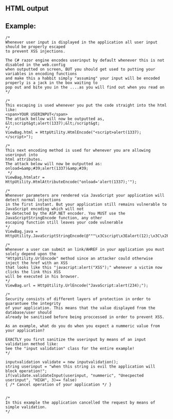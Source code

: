 HTML output
-------

## Example:


	/*
	Whenever user input is displayed in the application all user input should be properly escaped 
	to prevent XSS injections.

	The C# razor engine encodes userinput by default whenever this is not disabled in the web.config
	when outputted on screen, BUT you should get used to putting your variables in encoding functions
	and make this a habbit simply "assuming" your input will be encoded properly is a jack in the box waiting to
	pop out and bite you in the ....as you will find out when you read on
	*/

	/*
	This escaping is used whenever you put the code straight into the html like:
	<span>YOUR USERINPUT</span>
	The attack bellow will now be outputted as,
	&lt;script&gt;alert(1337);&lt;/script&gt;
	*/
	ViewBag.html = HttpUtility.HtmlEncode("<script>alert(1337);</script>");

	/*
	This next encoding method is used for whenever you are allowing userinput into 
	html attributes.
	The attack below will now be outputted as:
	onload=&amp;#39;alert(1337)&amp;#39;
	 */
	ViewBag.htmlatr = HttpUtility.HtmlAttributeEncode("onload='alert(1337);'");

	/*
	Whenever parameters are rendered via JavaScript your application will detect normal injections
	in the first instant. But your application still remains vulnerable to JavaScript encoding which will not
	be detected by the ASP.NET encoder. You MUST use the JavaScriptStringEncode function, any other 
	escaping function still leaves your code vulnerable
	*/
	ViewBag.java = HttpUtility.JavaScriptStringEncode(@"""\x3Cscript\x3Ealert(12);\x3C\x2Fscript\x3E""");
   
	/*
	Whenever a user can submit an link/AHREF in your application you must solely depend upon the
	"HttpUtility.UrlEncode" method since an attacker could otherwise inject the href with an XSS
	that looks like this "javacript:alert("XSS");" whenever a victim now clicks the link this XSS
	will be executed in his browser.
	*/ 
	ViewBag.url = HttpUtility.UrlEncode("JavaScript:alert(234);");

	/*
	Security consists of different layers of protection in order to guarantuee the integrity
	of your application. This means that the value displayed from the database/user should
	already be sanitised before being proccessed in order to prevent XSS.
	
	As an example, what do you do when you expect a nummeric value from your application?
	
	EXACTLY you first sanitize the userinput by means of an input validation method like:
	See the "input validation" class for the entire example!
	*/

	inputvalidation validate = new inputvalidation();
	string userinput = "when this string is evil the application will block operation!";
	if(validate.validateInput(userinput, "nummeric", "Unecpected userinput", "HIGH", 3)== false)
	{ /* Cancel operation of your application */ }
	

	/*
	In this example the application cancelled the request by means of simple validation.
	*/